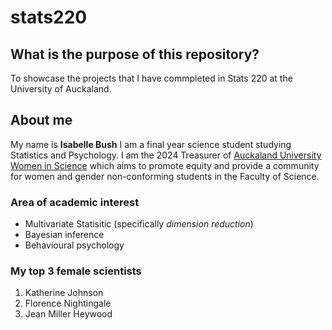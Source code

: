 # stats220

## What is the purpose of this repository?

To showcase the projects that I have commpleted in Stats 220 at the University of Auckaland.

## About me
My name is **Isabelle Bush** I am a final year science student studying Statistics and Psychology. I am the 2024 Treasurer of [Auckaland University Women in Science](https://www.linkedin.com/company/uoa-auws/) which aims to promote equity and provide a community for women and gender non-conforming students in the Faculty of Science. 

### Area of academic interest
   * Multivariate Statisitic (specifically *dimension reduction*) 
   * Bayesian inference 
   * Behavioural psychology 


### My top 3 female scientists
   1. Katherine Johnson
   2. Florence Nightingale
   3. Jean Miller Heywood
